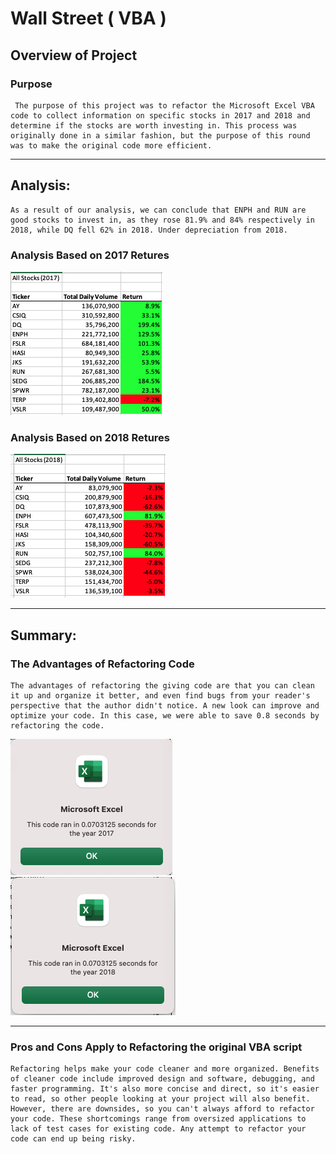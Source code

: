 # Wall Street ( VBA )

## Overview of Project

### Purpose

     The purpose of this project was to refactor the Microsoft Excel VBA code to collect information on specific stocks in 2017 and 2018 and determine if the stocks are worth investing in. This process was originally done in a similar fashion, but the purpose of this round was to make the original code more efficient.
     
____
## Analysis:

    As a result of our analysis, we can conclude that ENPH and RUN are good stocks to invest in, as they rose 81.9% and 84% respectively in 2018, while DQ fell 62% in 2018. Under depreciation from 2018.  

### Analysis Based on 2017 Retures

![VBA_Challenge_2017](./Resources/VBA_Challenge_2017.png)



### Analysis Based on 2018 Retures

![VBA_Challenge_2018](./Resources/VBA_Challenge_2018.png)


___
## Summary:

### The Advantages of Refactoring Code

    The advantages of refactoring the giving code are that you can clean it up and organize it better, and even find bugs from your reader's perspective that the author didn't notice. A new look can improve and optimize your code. In this case, we were able to save 0.8 seconds by refactoring the code.

![Run_Time_2017](./Resources/runtime2017.png)
![Run_Time_2018](./Resources/runtime2018.png)


___

### Pros and Cons Apply to Refactoring the original VBA script

    Refactoring helps make your code cleaner and more organized. Benefits of cleaner code include improved design and software, debugging, and faster programming. It's also more concise and direct, so it's easier to read, so other people looking at your project will also benefit. However, there are downsides, so you can't always afford to refactor your code. These shortcomings range from oversized applications to lack of test cases for existing code. Any attempt to refactor your code can end up being risky.

